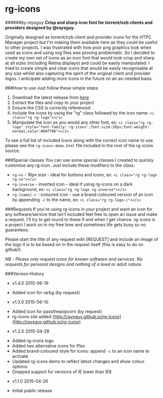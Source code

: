 # rg-icons
######*by raysguy*
**Crisp and sharp icon font for torrent/nzb clients and providers designed by @raysguy.**

Originally designed as torrent/nzb client and provider icons for the HTPC Manager project but I'm making them available here as they could be useful to other projects.  I was frustrated with how poor png graphics look when used as icons and using svg files was proving problematic.  So I decided to create my own set of icons as an icon font that would look crisp and sharp at all sizes (including Retina displays) and could be easily manipulated.  I tried to create simple and clear icons that would be easily recognisable at any size whilst also capturing the spirit of the original client and provider logos.  I anticipate adding more icons in the future on an as-needed basis.

###How to use
Just follow these simple steps:
 1. Download the latest release from [here](https://github.com/raysguy/rg-icons/releases/latest)
 2. Extract the files and copy to your project
 3. Ensure the CSS is correctly referenced
 4. Include the icons by using the "rg" class followed by the icon name: `<i class="rg rg-logo"></i>`
 5. Manipulate the icon as you would any other font, ex: `<i class="rg rg-logo" style="font-family:'rg-icons';font-size:28px;font-weight: normal;color:#00ff00"></i>`

To see a full list of included icons along with the correct icon name to use please see the `rg-icons-demo.html` file included in the root of the rg-icons source.
 
###Special classes
You can use some special classes I created to quickly customise any rg-icon.  Just include these modifiers to the class:
 * `rg-xs` - 16px size - ideal for buttons and icons, ex: `<i class="rg rg-logo rg-xs"></i>`
 * `rg-inverse` - inverted icon - ideal if using rg-icons on a dark background, ex: `<i class="rg rg-logo rg-inverse"></i>`
 * `rg-[name]-c` - coloured icon - use a brand-coloured version of an icon by appending `-c` to the name, ex: `<i class="rg rg-logo-c"></i>`
 
###Requests
If you're using rg-icons in your project and want an icon for any software/service that isn't included feel free to open an issue and make a request.  I'll try to get round to these if and when I get chance.  rg-icons is a project I work on in my free time and sometimes life gets busy so no guarantees.

Please start the title of any request with [REQUEST] and include an image of the logo it is to be based on in the request itself (this is easy to do on github!).

*NB - Please only request icons for known software and services.  No requests for personal designs and nothing of a lewd or adult nature.*

###Version History
 * v1.4.0 2015-06-19
  - Added icon for rarbg (by request)

 * v1.3.0 2015-06-10
  - Added icon for passthepopcorn (by request)
  - rg-icons site added [http://raysguy.github.io/rg-icons](http://raysguy.github.io/rg-icons)
 
 * v1.2.0 2015-04-28
  - Added rg-icons logo
  - Added two alternative icons for Plex
  - Added brand-coloured style for icons: append `-c` to an icon name to activate
  - Updated rg-icons demo to reflect latest changes and show colour options
  - Dropped support for versions of IE lower than IE8

 * v1.1.0 2015-04-26
  - Initial public release
